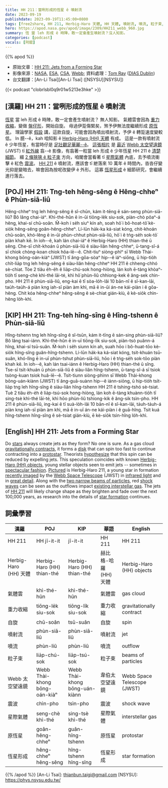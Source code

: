 ```yaml
---
title: HH 211：當咧形成的恆星 ê 噴射流
date: 2023-09-19
publishdate: 2023-09-19T11:45:00+0800
tags: [free2share, HH 211, Herbig-Haro 天體, HH 天體, 噴射流, 噴流, 粒子束, Webb 太空望遠鏡, JWST, 震波, 星際氣體, 重力收縮, 氣體雲, 原恆星, 恆星形成, 自旋]
hero: https://apod.nasa.gov/apod/image/2309/HH211_webb_960.jpg
summary: 恆 當 leh 形成 ê 時陣，敢一定會產生噴射流？沒人知影。
categories: [podcast]
vocals: [阿錕]
---
```


{{% apod %}}

- 原始文章：[HH 211: Jets from a Forming Star](https://apod.nasa.gov/apod/ap230919.html)
- 影像來源：[NASA](https://www.nasa.gov/), [ESA](https://www.esa.int), [CSA](https://www.asc-csa.gc.ca/eng/), [Webb](https://webb.nasa.gov/); 資料處理：[Tom Ray](https://www.dias.ie/2019/12/06/professor-tom-ray/) ([DIAS Dublin](https://www.dias.ie/))
- 台文翻譯：[An-Li Tsai][An-Li Tsai] ([NSYSU][NSYSU])

{{< podcast "clobrlsbl0q9r01w5213e3hke" >}}

## [漢羅] HH 211：當咧形成的恆星 ê 噴射流
[恆星][stars] 當 leh 形成 ê 時陣，敢一定會產生噴射流？
無人知影。
氣體雲會因為 [重力收縮][gravitationally contracts]，變做 [盤仔形][disk]，開始自旋。
毋過伊踅傷緊矣，煞予伊無法度繼續形成 [原恆星][protostar]。
理論學家 [假設][hypothesize] 講，這款自旋，可能會因為噴出噴射流，予伊 ê 轉踅速度變較低。
In 臆--ê，kah 咱知影 ê [Herbig-Haro (HH) 天體][Herbig-Haro (HH) objects] 有成。
這是一款有噴射流 ê 少年恆星，有當時仔是 [足壯觀足華麗--ê][spectacular fashion]。
[這張相片][Pictured] 是 [最近][recently imaged] [Webb 太空望遠鏡][Webb Space Telescope] (JWST) tī [紅外線][infrared light] 翕--ê 影像，有翕著一粒當 leh 形成 ê 少年恆星 HH 211 ê [清楚細節][great detail]。
綴 [2 條狹狹 ê 粒子束][two narrow beams of particles] 方向，咱閣會當看著 tī [星際氣體][existing interstellar gas] 內底，去予噴流衝擊 ê 紅色 [震波][shock waves]。
[HH 211][HH 211] ê 噴射流，應該會 tī 紲落來 10 萬年 ê 時間內，沓沓仔變光抑是變暗去，嘛會因為按呢改變伊 ê 外形。
這寡 [恆星形成][star formation] ê 細節研究，會繼續進行落去。

## [POJ] HH 211: Tng-teh hêng-sêng ê Hêng-chheⁿ ê Phùn-siā-liû
Hêng-chheⁿ tng leh hêng-sêng ê sî-chūn, kám it-tēng ē sán-seng phùn-siā-liû?
Bô lâng chai-iáⁿ.
Khì-thé-hûn ē in-ūi tiōng-le̍k siu-sok, piàn-chò pôaⁿ-á hêng, khai-sí chū-soân.
M̄-koh i se̍h siuⁿ kín ah, soah hō͘ i bô-hoat-tō͘ kè-sio̍k hêng-sêng goân-hêng-chheⁿ.
Lí-lūn ha̍k-ka ká-siat kóng, chit-khoán chū-soân, khó-lêng ē in-ūi phùn-chhut phùn-siā-liû, hō͘ i ê tńg-se̍h sok-tō͘ piàn khah kē.
In ioh--ê, kah lán chai-iáⁿ ê Herbig-Haro (HH) thian-thé ū sêng.
Che-sī chi̍t-khoán ū phùn-siā-liû ê siàu-liân hêng-chheⁿ, ū-tang-sî-á sī chiok chòng-koan chiok hôa-lē--ê.
Chit-tiuⁿ siòng-phìⁿ sī Webb Thài-khong bōng-oán-kiàⁿ (JWST) tī âng-gōa-sòaⁿ hip--ê iáⁿ-siōng, ū hip-tio̍h chi̍t-lia̍p tng leh hêng-sêng ê siàu-liân hêng-chheⁿ HH 211 ê chheng-chhó sè-chiat.
Tòe 2 tiâu e̍h-e̍h ê lia̍p-chú-sok hong-hiòng, lán koh ē-tàng khòaⁿ-tio̍h tī seng-chè khì-thé lāi-té, khì hō͘ phùn-liû chhiong-kek ê âng-sek chìn-pho.
HH 211 ê phùn-siā-liû, eng-kai ē tī sòa-lo̍h-lâi 10 bān-nî ê sî-kan-lāi, tau̍h-tau̍h-á piàn kng iah-sī piàn àm khì, mā ē in-ūi án-ne kái-piàn i ê gōa-hêng.
Chit kóa hêng-chheⁿ hêng-sêng ê sè-chiat gián-kiù, ē kè-sio̍k chìn-hêng lo̍h-khì.

## [KIP] HH 211: Tng-teh hîng-sîng ê Hîng-tshenn ê Phùn-siā-liû
Hîng-tshenn tng leh hîng-sîng ê sî-tsūn, kám it-tīng ē sán-sing phùn-siā-liû?
Bô lâng tsai-iánn.
Khì-thé-hûn ē in-uī tiōng-li̍k siu-sok, piàn-tsò puânn-á hîng, khai-sí tsū-suân.
M̄-koh i se̍h siunn kín ah, suah hōo i bô-huat-tōo kè-sio̍k hîng-sîng guân-hîng-tshenn.
Lí-lūn ha̍k-ka ká-siat kóng, tsit-khuán tsū-suân, khó-lîng ē in-uī phùn-tshut phùn-siā-liû, hōo i ê tńg-se̍h sok-tōo piàn khah kē.
In ioh--ê, kah lán tsai-iánn ê Herbig-Haro (HH) thian-thé ū sîng.
Tse-sī tsi̍t-khuán ū phùn-siā-liû ê siàu-liân hîng-tshenn, ū-tang-sî-á sī tsiok tsòng-kuan tsiok huâ-lē--ê.
Tsit-tiunn siòng-phìnn sī Webb Thài-khong bōng-uán-kiànn (JWST) tī âng-guā-suànn hip--ê iánn-siōng, ū hip-tio̍h tsi̍t-lia̍p tng leh hîng-sîng ê siàu-liân hîng-tshenn HH 211 ê tshing-tshó sè-tsiat.
Tuè 2 tiâu e̍h-e̍h ê lia̍p-tsú-sok hong-hiòng, lán koh ē-tàng khuànn-tio̍h tī sing-tsè khì-thé lāi-té, khì hōo phùn-liû tshiong-kik ê âng-sik tsìn-pho.
HH 211 ê phùn-siā-liû, ing-kai ē tī suà-lo̍h-lâi 10 bān-nî ê sî-kan-lāi, ta̍uh-ta̍uh-á piàn kng iah-sī piàn àm khì, mā ē in-uī án-ne kái-piàn i ê guā-hîng.
Tsit kuá hîng-tshenn hîng-sîng ê sè-tsiat gián-kiù, ē kè-sio̍k tsìn-hîng lo̍h-khì.

## [English] HH 211: Jets from a Forming Star
Do [stars][stars] always create jets as they form?
No one is sure.
As a gas cloud [gravitationally contracts][gravitationally contracts], it forms a [disk][disk] that can spin too fast to continue contracting into a [protostar][protostar].
Theorists [hypothesize][hypothesize] that this spin can be reduced by expelling jets.
This speculation coincides with known [Herbig-Haro (HH) objects][Herbig-Haro (HH) objects], young stellar objects seen to emit jets -- sometimes in [spectacular fashion][spectacular fashion].
[Pictured][Pictured] is Herbig-Haro 211, a young star in formation [recently imaged][recently imaged] by the [Webb Space Telescope][Webb Space Telescope] (JWST) in [infrared light][infrared light] and in [great detail][great detail].
Along with the [two narrow beams of particles][two narrow beams of particles], red [shock waves][shock waves] can be seen as the outflows impact [existing interstellar gas][existing interstellar gas].
The jets of [HH 211][HH 211] will likely change shape as they brighten and fade over the next 100,000 years, as research into the details of [star formation][star formation] continues.

## 詞彙學習

|漢羅|POJ|KIP|華語|English|
|-|-|-|-|-|
|HH 211|HH jī-it-it|jī-it-it|HH 211|HH 211|
|Herbig-Haro (HH) 天體|Herbig-Haro (HH) thian-thé|Herbig-Haro (HH) thian-thé|赫比格-哈羅 (HH) 天體|Herbig-Haro (HH) objects|
|氣體雲|khì-thé-hûn|khì-thé-hûn|氣體雲|gas cloud|
|重力收縮|tiōng-le̍k siu-sok|tiōng-li̍k siu-sok|重力收縮|gravitationally contract|
|自旋|chū-soân|tsū-suân|自旋|spin|
|噴射流|phùn-siā-liû|phùn-siā-liû|噴射流|jet|
|噴流|phùn-liû|phùn-liû|噴流|outflow|
|粒子束|lia̍p-chú-sok|lia̍p-tsú-sok|粒子束|beams of particles|
|Webb 太空望遠鏡|Webb Thài-khong bōng-oán-kiàⁿ|Webb Thài-khong bōng-uán-kiànn|韋伯太空望遠鏡|Webb Space Telescope (JWST)|
|震波|chìn-pho|tsìn-pho|震波|shock wave|
|星際氣體|seng-chè khì-thé|sing-tsè khì-thé|星際氣體|interstellar gas|
|原恆星|goân-hêng-chheⁿ|guân-hîng-tshenn|原恆星|protostar|
|恆星形成|hêng-chheⁿ hêng-sêng|hîng-tshenn hîng-sîng|恆星形成|star formation|

{{% /apod %}}
[An-Li Tsai]: thianbun.taigi@gmail.com
[NSYSU]: https://phys.nsysu.edu.tw/

[copyright]: https://apod.nasa.gov/apod/fap/lib/about_apod.html#srapply
[License]: https://creativecommons.org/licenses/by/2.0/

[stars]:https://science.nasa.gov/astrophysics/focus-areas/how-do-stars-form-and-evolve
[gravitationally contracts]:https://en.wikipedia.org/wiki/Star_formation#Cloud_collapse
[disk]:https://apod.nasa.gov/apod/ap991219.html
[protostar]:https://en.wikipedia.org/wiki/Protostar
[hypothesize]:https://ui.adsabs.harvard.edu/abs/2016ApJ...816...32J/abstract
[Herbig-Haro (HH) objects]:https://en.wikipedia.org/wiki/Herbig%E2%80%93Haro_object
[spectacular fashion]:https://apod.nasa.gov/apod/ap180311.html
[Pictured]:https://webbtelescope.org/contents/media/images/2023/141/01H9NWH9JEBFPKVD3M1RRTGGQJ
[recently imaged]:https://webbtelescope.org/contents/news-releases/2023/news-2023-141
[Webb Space Telescope]:https://webbtelescope.org/
[infrared light]:https://science.nasa.gov/ems/07_infraredwaves
[great detail]:https://i0.hippopx.com/photos/807/839/788/cat-pet-cat-cat-maine-coon-cat-preview.jpg
[two narrow beams of particles]:https://apod.nasa.gov/apod/ap200525.html
[shock waves]:https://apod.nasa.gov/apod/ap200202.html
[existing interstellar gas]:https://apod.nasa.gov/apod/ap100829.html
[HH 211]:https://iaaa.org/herbig-haro-hh-211/
[star formation]:https://hubblesite.org/science/stars-and-nebulas
